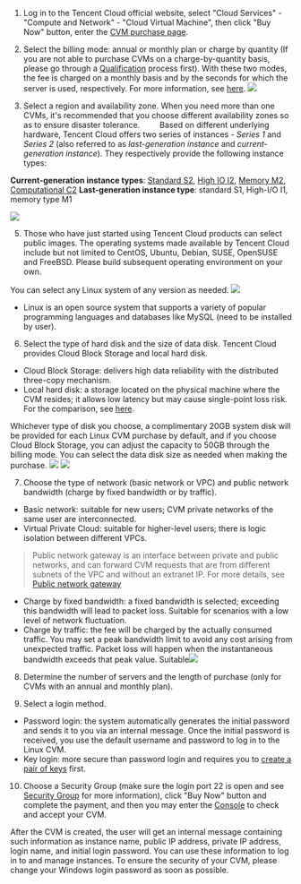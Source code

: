 1) Log in to the Tencent Cloud official website, select "Cloud Services" - "Compute and Network" - "Cloud Virtual Machine", then click "Buy Now" button, enter the [CVM purchase page](https://buy.cloud.tencent.com/buy/cvm).

2) Select the billing mode: annual or monthly plan or charge by quantity (If you are not able to purchase CVMs on a charge-by-quantity basis, please go through a [Qualification](https://console.cloud.tencent.com/developer/infomation) process first). With these two modes, the fee is charged on a monthly basis and by the seconds for which the server is used, respectively. For more information, see [here](http://cloud.tencent.com/doc/product/213/%E8%AE%A1%E8%B4%B9%E6%A8%A1%E5%BC%8F%E8%AF%B4%E6%98%8E).
![](//mccdn.qcloud.com/static/img/2116de97fc48aa340e08d3ebb982bbde/image.png)

3) Select a region and availability zone. When you need more than one CVMs, it's recommended that you choose different availability zones so as to ensure disaster tolerance.
&nbsp;&nbsp;&nbsp;&nbsp;&nbsp;&nbsp;&nbsp;&nbsp;Based on different underlying hardware, Tencent Cloud offers two series of instances - *Series 1* and *Series 2* (also referred to as *last-generation instance* and *current-generation instance*). They respectively provide the following instance types:

**Current-generation instance types**: [Standard S2](https://cloud.tencent.com/doc/product/213/7154), [High IO I2](https://cloud.tencent.com/doc/product/213/7155), [Memory M2](https://cloud.tencent.com/doc/product/213/7156), [Computational C2](https://cloud.tencent.com/doc/product/213/7157)
**Last-generation instance type**: standard S1, High-I/O I1, memory type M1


![](//mccdn.qcloud.com/static/img/0a506ce5c9c271ee09ea237ce1d34944/image.png)

5) Those who have just started using Tencent Cloud products can select public images. The operating systems made available by Tencent Cloud include but not limited to CentOS, Ubuntu, Debian, SUSE, OpenSUSE and FreeBSD. Please build subsequent operating environment on your own.

You can select any Linux system of any version as needed.
![](//mccdn.qcloud.com/static/img/fe36402379bbc70d9e17591568a6e1f6/image.png)

- Linux is an open source system that supports a variety of popular programming languages and databases like MySQL (need to be installed by user). 

6) Select the type of hard disk and the size of data disk.
Tencent Cloud provides Cloud Block Storage and local hard disk.
- Cloud Block Storage: delivers high data reliability with the distributed three-copy mechanism.
- Local hard disk: a storage located on the physical machine where the CVM resides; it allows low latency but may cause single-point loss risk. For the comparison, see [here](http://cloud.tencent.com/document/product/213/5798).

Whichever type of disk you choose, a complimentary 20GB system disk will be provided for each Linux CVM purchase by default, and if you choose Cloud Block Storage, you can adjust the capacity to 50GB through the billing mode. You can select the data disk size as needed when making the purchase.
![](//mccdn.qcloud.com/static/img/ef73fc3a1b4d6d1579b322d92d536ac1/image.png)
![](//mccdn.qcloud.com/static/img/72eb6b4c7c89b332394c0e10b0d39ab8/image.png)

7) Choose the type of network (basic network or VPC) and public network bandwidth (charge by fixed bandwidth or by traffic).
- Basic network: suitable for new users; CVM private networks of the same user are interconnected.
- Virtual Private Cloud: suitable for higher-level users; there is logic isolation between different VPCs.
> Public network gateway is an interface between private and public networks, and can forward CVM requests that are from different subnets of the VPC and without an extranet IP. For more details, see [Public network gateway](http://cloud.tencent.com/doc/product/215/%E7%BD%91%E5%85%B3#1.-公网网关)
- Charge by fixed bandwidth: a fixed bandwidth is selected; exceeding this bandwidth will lead to packet loss. Suitable for scenarios with a low level of network fluctuation.
- Charge by traffic: the fee will be charged by the actually consumed traffic. You may set a peak bandwidth limit to avoid any cost arising from unexpected traffic. Packet loss will happen when the instantaneous bandwidth exceeds that peak value. Suitable![](//mccdn.qcloud.com/static/img/3a09b6af11caeb074282dd23006dd818/image.png)

8) Determine the number of servers and the length of purchase (only for CVMs with an annual and monthly plan).

9) Select a login method.
- Password login: the system automatically generates the initial password and sends it to you via an internal message. Once the initial password is received, you use the default username and password to log in to the Linux CVM.
- Key login: more secure than password login and requires you to [create a pair of keys](http://cloud.tencent.com/doc/product/213/%E5%AF%86%E9%92%A5%E6%93%8D%E4%BD%9C%E6%8C%87%E5%8D%97#1.-创建密钥) first.

10) Choose a Security Group (make sure the login port 22 is open and see [Security Group](http://cloud.tencent.com/doc/product/213/%E5%AE%89%E5%85%A8%E7%BB%84) for more information), click "Buy Now" button and complete the payment, and then you may enter the [Console](https://console.cloud.tencent.com/cvm) to check and accept your CVM.

After the CVM is created, the user will get an internal message containing such information as instance name, public IP address, private IP address, login name, and initial login password. You can use these information to log in to and manage instances. To ensure the security of your CVM, please change your Windows login password as soon as possible.
